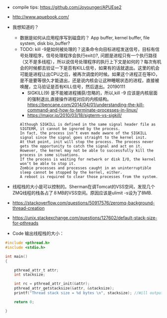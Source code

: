 * compile tips: https://github.com/Joyounger/APUEse2
* http://www.apuebook.com/
* 我想知道的？
  * 数据是如何从应用程序写到磁盘的？  App buffer, kernel buffer, file system, disk bio_buffer?
  * TODO: kill -9是如何被处理的？这条命令向目标进程发送信号，目标有信号处理程序，信号处理程序会执行exit()?, 问题是进程只有一个执行路径（又不是多线程），所以说信号处理程序的执行上下文是如何的？每次有机会的时候都去验证一下是否有KILL信号，如果有的话就退出。这里的机会可能是进程让出CPU之后，被再次调度的时候。如果这个进程正在等IO， 是不是要等很久才能退出，还是说内核会让这种睡眠状态的进程，直接被唤醒，立马验证是否有KILL信号，然后退出。20190111
    * SIGKILL(9) 是不能被进程捕获/忽略的，所以,kill -9 应该是内核层面的强制退出,直接操作进程对应的内核结构。https://bencane.com/2014/04/01/understanding-the-kill-command-and-how-to-terminate-processes-in-linux/
    * https://major.io/2010/03/18/sigterm-vs-sigkill/
    ```text
    Although SIGKILL is defined in the same signal header file as SIGTERM, it cannot be ignored by the process.
    In fact, the process isn’t even made aware of the SIGKILL signal since the signal goes straight to the kernel init. 
    At that point, init will stop the process. The process never gets the opportunity to catch the signal and act on it.
    However, the kernel may not be able to successfully kill the process in some situations.
    If the process is waiting for network or disk I/O, the kernel won’t be able to stop it. 
    Zombie processes and processes caught in an uninterruptible sleep cannot be stopped by the kernel, either. 
    A reboot is required to clear those processes from the system.
    ```
    
  
* 线程栈的大小是可以控制的。Sherman在调Tomcat的VSS空间，发现几个ZMQ线程的栈各占了８MB的VSS空间。原因应该是ulimit -s设为了8MB.
 * https://stackoverflow.com/questions/50917576/zeromq-background-thread-creation
 * https://unix.stackexchange.com/questions/127602/default-stack-size-for-pthreads
 * Code 输出线程栈的大小：
  ```c
  #include <pthread.h>
  #include <stdio.h>

  int main()
  {

      pthread_attr_t attr;
      int stacksize;

      int rc = pthread_attr_init(&attr);
      pthread_attr_getstacksize(&attr, &stacksize);
      printf("Thread stack size = %d bytes \n", stacksize); //Will output Thread stack size = 8388608 bytes in our system.

      return 0;

  }
  ```
